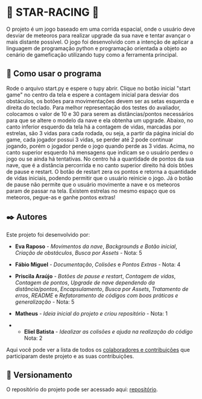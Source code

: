# 🚀 STAR-RACING 🚀

O projeto é um jogo baseado em uma corrida espacial, onde o usuário deve desviar de meteoros para realizar upgrade da sua nave e tentar avançar o mais distante possível. O jogo foi desenvolvido com a intenção de aplicar a linguagem de programação python e programação orientada a objeto ao cenário de gameficação utilizando tupy como a ferramenta principal.


## 🚀 Como usar o programa

Rode o arquivo start.py e espere o tupy abrir.
Clique no botão inicial "start game" no centro da tela e espere a contagem inicial para desviar dos obstáculos, os botões para movimentações devem ser as setas esquerda e direita do teclado.
Para melhor representação dos testes do avaliador, colocamos o valor de 10 e 30 para serem as distâncias/pontos necessários para que se altere o modelo da nave e ela obtenha um upgrade. 
Abaixo, no canto inferior esquerdo da tela há a contagem de vidas, marcadas por estrelas, são 3 vidas para cada rodada, ou seja, a partir da página inicial do game, cada jogador possui 3 vidas, se perder até 2 pode continuar jogando, porém o jogador perde o jogo quando perde as 3 vidas.
Acima, no canto superior esquerdo há mensagens que indicam se o usuário perdeu o jogo ou se ainda há tentativas. No centro há a quantidade de pontos da sua nave, que é a distância percorrida e no canto superior direito há dois btões de pause e restart.
O botão de restart zera os pontos e retorna a quantidade de vidas iniciais, podendo permitir que o usuário reinicie o jogo. Já o botão de pause não permite que o usuário movimente a nave e os meteoros param de passar na tela.
Existem estrelas no mesmo espaço que os meteoros, pegue-as e ganhe pontos extras!


## ✒️ Autores

Este projeto foi desenvolvido por:

* **Eva Raposo** - *Movimentos da nave*, *Backgrounds e Botão inicial*, *Criação de obstáculos*, *Busca por Assets* - Nota: 5 

* **Fábio Miguel** - *Documentação*, *Colisões* e *Pontos Extras* - Nota: 4

* **Priscila Araújo** - *Botões de pause e restart*, *Contagem de vidas*, *Contagem de pontos*, *Upgrade de nave dependendo da distância/pontos*, *Encapsulamento*, *Busca por Assets*, *Tratamento de erros*, *README* e *Refatoramento de códigos com boas práticas e generalização* - Nota: 5 
   
* **Matheus** - *Ideia inicial do projeto e criou repositório* - Nota: 1

* * **Eliel Batista** - *Idealizar as colisões e ajuda na realização do código* Nota: 2 

Aqui você pode ver a lista de todos os [colaboradores e contribuições](https://github.com/mattd-silva22/UFBA-star-racing-poo/graphs/contributors) que participaram deste projeto e as suas contribuições.


## 📌 Versionamento

O repositório do projeto pode ser acessado aqui: [repositório](https://github.com/mattd-silva22/UFBA-star-racing-poo). 




